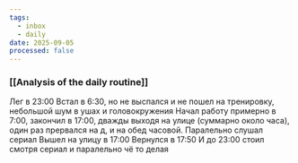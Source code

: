 ```yaml
---
tags:
  - inbox
  - daily
date: 2025-09-05
processed: false
---
```

### [[Analysis of the daily routine]]

Лег в 23:00
Встал в 6:30, но не выспался и не пошел на тренировку, небольшой шум в ушах и головокружения
Начал работу примерно в 7:00, закончил в 17:00, дважды выходя на улице (суммарно около часа), один раз прервался на д, и на обед часовой. Паралельно слушал сериал 
Вышел на улицу в 17:00
Вернулся в 17:50
И до 23:00 стоил смотря сериал и паралельно чё то делая